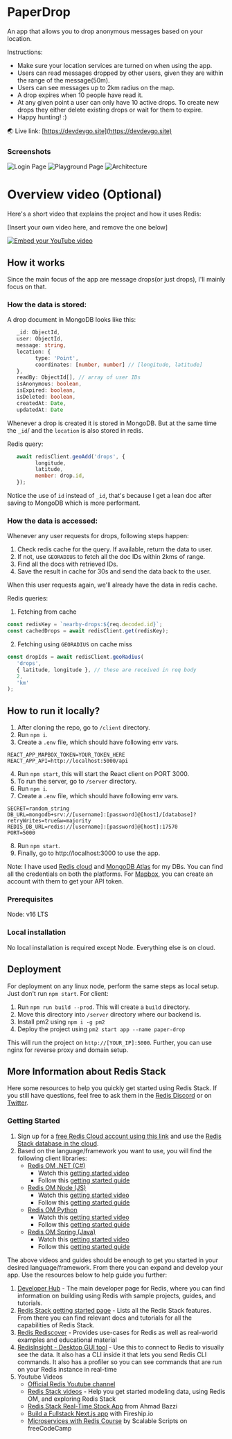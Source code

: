 # PaperDrop

An app that allows you to drop anonymous messages based on your location.

Instructions:
- Make sure your location services are turned on when using the app.
- Users can read messages dropped by other users, given they are within the range of the message(50m).
- Users can see messages up to 2km radius on the map.
- A drop expires when 10 people have read it.
- At any given point a user can only have 10 active drops. To create new drops they either delete existing drops or wait for them to expire.
- Happy hunting! :)

🌏 Live link: [https://devdevgo.site](https://devdevgo.site)


### Screenshots

![Login Page](https://i.imgur.com/qjhg8gF.png)
![Playground Page](https://i.imgur.com/xADKcQj.png)
![Architecture](https://i.imgur.com/zhUSwPW.png)

# Overview video (Optional)

Here's a short video that explains the project and how it uses Redis:

[Insert your own video here, and remove the one below]

[![Embed your YouTube video](https://i.ytimg.com/vi/vyxdC1qK4NE/maxresdefault.jpg)](https://www.youtube.com/watch?v=vyxdC1qK4NE)

## How it works

Since the main focus of the app are message drops(or just drops), I'll mainly focus on that.

### How the data is stored:

A drop document in MongoDB looks like this:
```ts
   _id: ObjectId,
   user: ObjectId,
   message: string,
   location: {
         type: 'Point',
         coordinates: [number, number] // [longitude, latitude]
   },
   readBy: ObjectId[], // array of user IDs
   isAnonymous: boolean,
   isExpired: boolean,
   isDeleted: boolean,
   createdAt: Date,
   updatedAt: Date
```

Whenever a drop is created it is stored in MongoDB. But at the same time the `_id`/ and the `location` is also stored in redis.

Redis query:
```js
   await redisClient.geoAdd('drops', {
         longitude,
         latitude,
         member: drop.id,
   });
```

Notice the use of `id` instead of `_id`, that's because I get a lean doc after saving to MongoDB which is more performant.

### How the data is accessed:

Whenever any user requests for drops, following steps happen:
1. Check redis cache for the query. If available, return the data to user.
2. If not, use `GEORADIUS` to fetch all the doc IDs within 2kms of range.
3. Find all the docs with retrieved IDs.
4. Save the result in cache for 30s and send the data back to the user.

When this user requests again, we'll already have the data in redis cache.

Redis queries:
1. Fetching from cache
```js
const redisKey = `nearby-drops:${req.decoded.id}`;
const cachedDrops = await redisClient.get(redisKey);
```
2. Fetching using `GEORADIUS` on cache miss
```js
const dropIds = await redisClient.geoRadius(
   'drops',
   { latitude, longitude }, // these are received in req body
   2,
   'km'
);
```


## How to run it locally?

1. After cloning the repo, go to `/client` directory.
2. Run `npm i`.
3. Create a `.env` file, which should have following env vars.
```
REACT_APP_MAPBOX_TOKEN=YOUR_TOKEN_HERE
REACT_APP_API=http://localhost:5000/api
```
4. Run `npm start`, this will start the React client on PORT 3000.
5. To run the server, go to `/server` directory.
6. Run `npm i`.
7. Create a `.env` file, which should have following env vars.
```
SECRET=random_string
DB_URL=mongodb+srv://[username]:[password]@[host]/[database]?retryWrites=true&w=majority
REDIS_DB_URL=redis://[username]:[password]@[host]:17570
PORT=5000
```
8. Run `npm start`.
9. Finally, go to http://localhost:3000 to use the app.

Note: I have used [Redis cloud](https://redis.com/redis-enterprise-cloud/overview/) and [MongoDB Atlas](https://www.mongodb.com/atlas/database) for my DBs. You can find all the credentials on both the platforms. For [Mapbox](https://www.mapbox.com/), you can create an account with them to get your API token.

### Prerequisites

Node: v16 LTS

### Local installation

No local installation is required except Node. Everything else is on cloud.

## Deployment

For deployment on any linux node, perform the same steps as local setup. Just don't run `npm start`.
For client:
1. Run `npm run build --prod`. This will create a `build` directory.
2. Move this directory into `/server` directory where our backend is.
3. Install pm2 using `npm i -g pm2`
4. Deploy the project using `pm2 start app --name paper-drop`

This will run the project on `http://[YOUR_IP]:5000`. Further, you can use nginx for reverse proxy and domain setup.


## More Information about Redis Stack

Here some resources to help you quickly get started using Redis Stack. If you still have questions, feel free to ask them in the [Redis Discord](https://discord.gg/redis) or on [Twitter](https://twitter.com/redisinc).

### Getting Started

1. Sign up for a [free Redis Cloud account using this link](https://redis.info/try-free-dev-to) and use the [Redis Stack database in the cloud](https://developer.redis.com/create/rediscloud).
1. Based on the language/framework you want to use, you will find the following client libraries:
    - [Redis OM .NET (C#)](https://github.com/redis/redis-om-dotnet)
        - Watch this [getting started video](https://www.youtube.com/watch?v=ZHPXKrJCYNA)
        - Follow this [getting started guide](https://redis.io/docs/stack/get-started/tutorials/stack-dotnet/)
    - [Redis OM Node (JS)](https://github.com/redis/redis-om-node)
        - Watch this [getting started video](https://www.youtube.com/watch?v=KUfufrwpBkM)
        - Follow this [getting started guide](https://redis.io/docs/stack/get-started/tutorials/stack-node/)
    - [Redis OM Python](https://github.com/redis/redis-om-python)
        - Watch this [getting started video](https://www.youtube.com/watch?v=PPT1FElAS84)
        - Follow this [getting started guide](https://redis.io/docs/stack/get-started/tutorials/stack-python/)
    - [Redis OM Spring (Java)](https://github.com/redis/redis-om-spring)
        - Watch this [getting started video](https://www.youtube.com/watch?v=YhQX8pHy3hk)
        - Follow this [getting started guide](https://redis.io/docs/stack/get-started/tutorials/stack-spring/)

The above videos and guides should be enough to get you started in your desired language/framework. From there you can expand and develop your app. Use the resources below to help guide you further:

1. [Developer Hub](https://redis.info/devhub) - The main developer page for Redis, where you can find information on building using Redis with sample projects, guides, and tutorials.
1. [Redis Stack getting started page](https://redis.io/docs/stack/) - Lists all the Redis Stack features. From there you can find relevant docs and tutorials for all the capabilities of Redis Stack.
1. [Redis Rediscover](https://redis.com/rediscover/) - Provides use-cases for Redis as well as real-world examples and educational material
1. [RedisInsight - Desktop GUI tool](https://redis.info/redisinsight) - Use this to connect to Redis to visually see the data. It also has a CLI inside it that lets you send Redis CLI commands. It also has a profiler so you can see commands that are run on your Redis instance in real-time
1. Youtube Videos
    - [Official Redis Youtube channel](https://redis.info/youtube)
    - [Redis Stack videos](https://www.youtube.com/watch?v=LaiQFZ5bXaM&list=PL83Wfqi-zYZFIQyTMUU6X7rPW2kVV-Ppb) - Help you get started modeling data, using Redis OM, and exploring Redis Stack
    - [Redis Stack Real-Time Stock App](https://www.youtube.com/watch?v=mUNFvyrsl8Q) from Ahmad Bazzi
    - [Build a Fullstack Next.js app](https://www.youtube.com/watch?v=DOIWQddRD5M) with Fireship.io
    - [Microservices with Redis Course](https://www.youtube.com/watch?v=Cy9fAvsXGZA) by Scalable Scripts on freeCodeCamp
